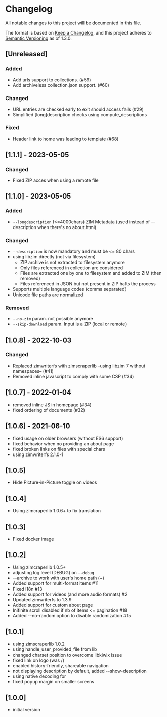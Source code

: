 # Changelog

All notable changes to this project will be documented in this file.

The format is based on [Keep a Changelog](https://keepachangelog.com/en/1.0.0/),
and this project adheres to [Semantic Versioning](https://semver.org/spec/v2.0.0.html)
as of 1.3.0.

## [Unreleased]

### Added

- Add urls support to collections. (#59)
- Add archiveless collection.json support. (#60)

### Changed

- URL entries are checked early to exit should access fails (#29)
- Simplified [long]description checks using compute_descriptions

### Fixed

- Header link to home was leading to template (#68)

## [1.1.1] - 2023-05-05

### Changed

- Fixed ZIP acces when using a remote file

## [1.1.0] - 2023-05-05

### Added

- `--longdescription` (<=4000chars) ZIM Metadata (used instead of --description when there's no about.html)

### Changed

- `--description` is now mandatory and must be <= 80 chars
- using libzim directly (not via filesystem)
  - ZIP archive is not extracted to filesystem anymore
  - Only files referenced in collection are considered
  - Files are extracted one by one to filesystem and added to ZIM (then removed)
  - Files referenced in JSON but not present in ZIP halts the process
- Supports multiple language codes (comma separated)
- Unicode file paths are normalized

### Removed

- `--no-zim` param. not possible anymore
- `--skip-download` param. Input is a ZIP (local or remote)

## [1.0.8] - 2022-10-03

### Changed

- Replaced zimwriterfs with zimscraperlib –using libzim 7 without namespaces– (#41)
- Removed inline javascript to comply with some CSP (#34)

## [1.0.7] - 2022-01-04

- removed inline JS in homepage (#34)
- fixed ordering of documents (#32)

## [1.0.6] - 2021-06-10

- fixed usage on older browsers (without ES6 support)
- fixed behavior when no providing an about page
- fixed broken links on files with special chars
- using zimwriterfs 2.1.0-1

## [1.0.5]

- Hide Picture-in-Picture toggle on videos

## [1.0.4]

- Using zimcraperlib 1.0.6+ to fix translation

## [1.0.3]

- Fixed docker image

## [1.0.2]

- Using zimcraperlib 1.0.5+
- adjusting log level (DEBUG) on `--debug`
- --archive to work with user's home path (~)
- Added support for multi-format items #11
- Fixed i18n #13
- Added support for videos (and more audio formats) #2
- Updated zimwriterfs to 1.3.9
- Added support for custom about page
- Inifinite scroll disabled if nb of items <= pagination #18
- Added --no-random option to disable randomization #15

## [1.0.1]

- using zimscraperlib 1.0.2
- using handle_user_provided_file from lib
- changed charset position to overcome libkiwix issue
- fixed link on logo (was /)
- enabled history-friendly, shareable navigation
- not displaying description by default, added --show-description
- using native decoding for <audio/> if supported
- fixed popup margin on smaller screens

## [1.0.0]

- initial version
